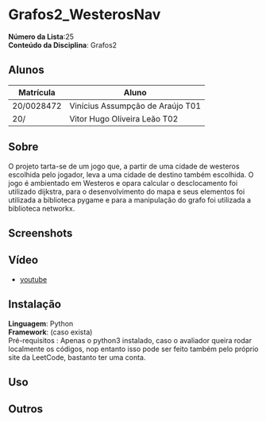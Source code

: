 

# Grafos2_WesterosNav


**Número da Lista**:25<br>
**Conteúdo da Disciplina**: Grafos2<br>

## Alunos
|Matrícula | Aluno |
| -- | -- |
| 20/0028472  |  Vinícius Assumpção de Araújo T01 |
| 20/  |  Vitor Hugo Oliveira Leão T02 |



## Sobre 
O projeto tarta-se de um jogo que, a partir de uma cidade de westeros escolhida pelo jogador, leva a uma cidade de destino também escolhida. O jogo é ambientado em Westeros e opara calcular o desclocamento foi utilizado dijkstra, para o desenvolvimento do mapa e seus elementos foi utilizada a biblioteca pygame e para a manipulação do grafo foi utilizada a biblioteca networkx. 

## Screenshots


## Vídeo







- [youtube]()



## Instalação 
**Linguagem**: Python<br>
**Framework**: (caso exista)<br>
Pré-requisitos : Apenas o python3 instalado, caso o avaliador queira rodar localmente os códigos, nop entanto isso pode ser feito também pelo próprio site da LeetCode, bastanto ter uma conta. 

## Uso 


## Outros 





